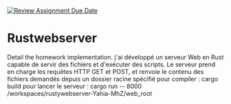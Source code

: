 [![Review Assignment Due Date](https://classroom.github.com/assets/deadline-readme-button-24ddc0f5d75046c5622901739e7c5dd533143b0c8e959d652212380cedb1ea36.svg)](https://classroom.github.com/a/TXciPqtn)
# Rustwebserver

Detail the homework implementation.
j'ai développé un serveur Web en Rust capable de servir des fichiers et d'exécuter des scripts. Le serveur prend en charge les requêtes HTTP GET et POST, et renvoie le contenu des fichiers demandés depuis un dossier racine spécifié
pour compiler : cargo build
pour lancer le serveur : cargo run -- 8000 /workspaces/rustywebserver-Yahia-MhZ/web_root



